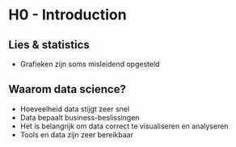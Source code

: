 # H0 - Introduction

## Lies & statistics
- Grafieken zijn soms misleidend opgesteld

## Waarom data science?
- Hoeveelheid data stijgt zeer snel
- Data bepaalt business-beslissingen
- Het is belangrijk om data correct te visualiseren en analyseren
- Tools en data zijn zeer bereikbaar